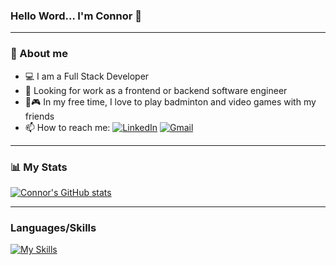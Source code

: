 ### Hello Word... I'm Connor 👋


---

### :bust_in_silhouette: About me 
  * :computer: I am a Full Stack Developer
  * :eyes: Looking for work as a frontend or backend software engineer
  * 🏸🎮 In my free time, I love to play badminton and video games with my friends
  * 📫 How to reach me: [![LinkedIn](https://img.shields.io/badge/linkedin-%230077B5.svg?style=for-the-badge&logo=linkedin&logoColor=white)](https://www.linkedin.com/in/connor-lam-a6545a23b/) [![Gmail](https://img.shields.io/badge/Gmail-D14836?style=for-the-badge&logo=gmail&logoColor=white)](mailto:connorlam4@gmail.com)
  
  
---
### 📊 My Stats
[![Connor's GitHub stats](https://github-readme-stats.vercel.app/api?username=ConnorLam&show_icons=true&theme=radical)](https://github.com/connorlam/github-readme-stats)

---  
  
### Languages/Skills

[![My Skills](https://skillicons.dev/icons?i=js,python,html,css,react,redux,express,flask,aws,postgres,nodejs,sqlite)](https://skillicons.dev)
